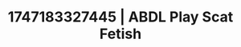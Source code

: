 ---
categories:
- Double penetration
- Erogenous zones
- Cumshot compilation
- Hands-on body
- Modest MILF
image: /assets/images/1747183327445.webp
layout: post
seo:
  description: Featured content with sensual Scat Fetish, ABDL Play. HD images available.
  keywords: Scat Fetish, ABDL Play
  og_image: /assets/images/1747183327445.webp
  schema_type: VisualArtwork
tags:
- ABDL Play
- '#1747183327445'
- Scat Fetish
title: 1747183327445 | ABDL Play Scat Fetish
---